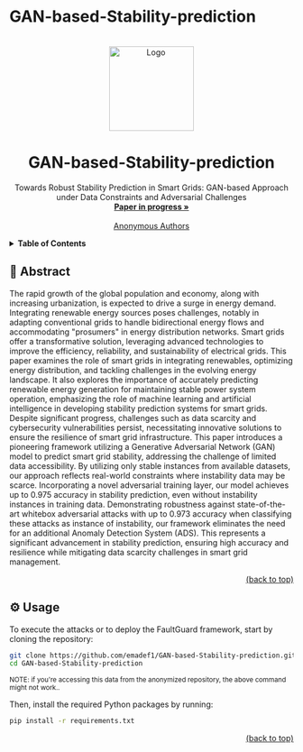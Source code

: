# GAN-based-Stability-prediction
<div id="top"></div>
<!-- PROJECT LOGO -->
<br />
<div align="center">
  <a href="https://github.com/emadef1/GAN-based-Stability-prediction/tree/main">
    <img src="Figures/logo.png" alt="Logo" width="150" height="150">
  </a>

  <h1 align="center">GAN-based-Stability-prediction</h1>

  <p align="center">
    Towards Robust Stability Prediction in Smart Grids: GAN-based Approach under Data Constraints and Adversarial Challenges
    <br />
    <a href="https://github.com/GAN-based-Stability-prediction/tree/main"><strong>Paper in progress »</strong></a>
    <br />
    <br />
    <a href="">Anonymous Authors</a>
  </p>
</div>

<!-- TABLE OF CONTENTS -->
<details>
  <summary><strong>Table of Contents</strong></summary>
  <ol>
    <li>
      <a href="#abstract">Abstract</a>
    </li>
    <li>
      <a href="#usage">Usage</a>
    </li>
    <li>
      <a href="#models">Models</a>
    </li>
    <li>
      <a href="#baseline">Baseline</a>
    </li>
    <li>
      <a href="#attacks">Attacks</a>
    </li>
  </ol>
</details>

<div id="abstract"></div>

## 🧩 Abstract

The rapid growth of the global population and economy, along with increasing urbanization, is expected to drive a surge in energy demand. Integrating renewable energy sources poses challenges, notably in adapting conventional grids to handle bidirectional energy flows and accommodating "prosumers" in energy distribution networks. Smart grids offer a transformative solution, leveraging advanced technologies to improve the efficiency, reliability, and sustainability of electrical grids. This paper examines the role of smart grids in integrating renewables, optimizing energy distribution, and tackling challenges in the evolving energy landscape. It also explores the importance of accurately predicting renewable energy generation for maintaining stable power system operation, emphasizing the role of machine learning and artificial intelligence in developing stability prediction systems for smart grids. Despite significant progress, challenges such as data scarcity and cybersecurity vulnerabilities persist, necessitating innovative solutions to ensure the resilience of smart grid infrastructure. This paper introduces a pioneering framework utilizing a Generative Adversarial Network (GAN) model to predict smart grid stability, addressing the challenge of limited data accessibility. By utilizing only stable instances from available datasets, our approach reflects real-world constraints where instability data may be scarce. Incorporating a novel adversarial training layer, our model achieves up to 0.975 accuracy in stability prediction, even without instability instances in training data. Demonstrating robustness against state-of-the-art whitebox adversarial attacks with up to 0.973 accuracy when classifying these attacks as instance of instability, our framework eliminates the need for an additional Anomaly Detection System (ADS). This represents a significant advancement in stability prediction, ensuring high accuracy and resilience while mitigating data scarcity challenges in smart grid management.
<p align="right"><a href="#top">(back to top)</a></p>
<div id="usage"></div>

## ⚙️ Usage

To execute the attacks or to deploy the FaultGuard framework, start by cloning the repository:

```bash
git clone https://github.com/emadef1/GAN-based-Stability-prediction.git
cd GAN-based-Stability-prediction
```
<sup>NOTE: if you're accessing this data from the anonymized repository, the above command might not work..</sup>

Then, install the required Python packages by running:

```bash
pip install -r requirements.txt
```

<p align="right"><a href="#top">(back to top)</a></p>
<div id="models"></div>
